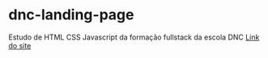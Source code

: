 # dnc-landing-page
Estudo de HTML CSS Javascript da formação fullstack da escola DNC
[Link do site](https://lucasalbergoni.github.io/dnc-landing-page/)
